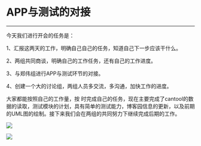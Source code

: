 #  APP与测试的对接

---
今天我们进行开会的任务是：
        
1、汇报这两天的工作，明确自己自己的任务，知道自己下一步应该干什么。

2、两组共同商谈，明确自己的工作任务，还有自己的工作进度。

3、与郑伟组进行APP与测试环节的对接。

4、创建一个大的讨论组，两组人员多交流，多沟通，加快工作的进度。

大家都能按照自己的工作量，按 时完成自己的任务，现在主要完成了cantool的数据的读取，测试模块的计划，具有简单的测试能力，博客园信息的更新，以及前期的UML图的绘制。接下来我们会在两组的共同努力下继续完成后期的工作。


![](http://images2017.cnblogs.com/blog/1237473/201710/1237473-20171014134409340-1346897220.png)

![](http://images2017.cnblogs.com/blog/1237473/201710/1237473-20171014134421277-792507452.png)
